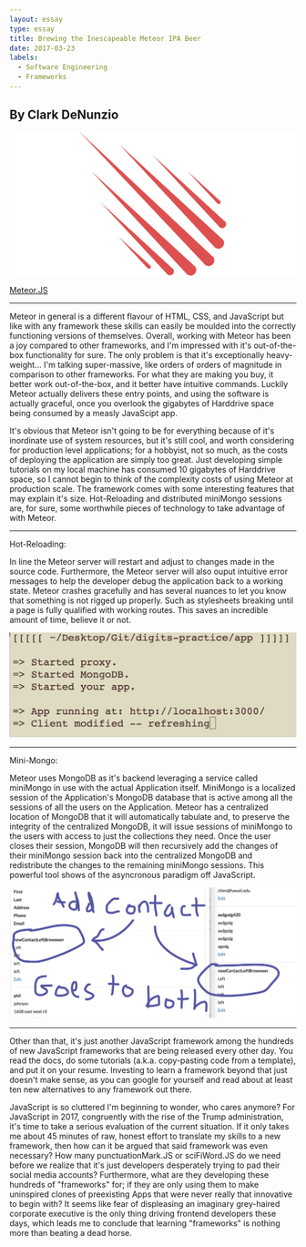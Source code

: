 ```yaml
---
layout: essay
type: essay
title: Brewing the Inescapeable Meteor IPA Beer
date: 2017-03-23
labels:
  - Software Engineering
  - Frameworks
---
```

## By Clark DeNunzio

<img class="ui centered medium image" src="../images/meteor-logo.png">

[Meteor.JS](meteor.com)

<hr>

Meteor in general is a different flavour of HTML, CSS, and JavaScript but like with any framework these skills can easily be moulded into the correctly functioning versions of themselves. Overall, working with Meteor has been a joy compared to other frameworks, and I'm impressed with it's out-of-the-box functionality for sure. The only problem is that it's exceptionally heavy-weight... I'm talking super-massive, like orders of orders of magnitude in comparison to other frameworks. For what they are making you buy, it better work out-of-the-box, and it better have intuitive commands. Luckily Meteor actually delivers these entry points, and using the software is actually graceful, once you overlook the gigabytes of Harddrive space being consumed by a measly JavaScipt app.

It's obvious that Meteor isn't going to be for everything because of it's inordinate use of system resources, but it's still cool, and worth considering for production level applications; for a hobbyist, not so much, as the costs of deploying the application are simply too great. Just developing simple tutorials on my local machine has consumed 10 gigabytes of Harddrive space, so I cannot begin to think of the complexity costs of using Meteor at production scale. The framework comes with some interesting features that may explain it's size. Hot-Reloading and distributed miniMongo sessions are, for sure, some worthwhile pieces of technology to take advantage of with Meteor. 

<hr>

Hot-Reloading: 

  In line the Meteor server will restart and adjust to changes made in the source code. Furthermore, the Meteor server will also ouput intuitive error messages to help the developer debug the application back to a working state. Meteor crashes gracefully and has several nuances to let you know that something is not rigged up properly. Such as stylesheets breaking until a page is fully qualified with working routes. This saves an incredible amount of time, believe it or not.

<img class="ui centered medium image" src="../images/hotReload.png">

<hr>

Mini-Mongo: 

  Meteor uses MongoDB as it's backend leveraging a service called miniMongo in use with the actual Application itself. MiniMongo is a localized session of the Application's MongoDB database that is active among all the sessions of all the users on the Application. Meteor has a centralized location of MongoDB that it will automatically tabulate and, to preserve the integrity of the centralized MongoDB, it will issue sessions of miniMongo to the users with access to just the collections they need. Once the user closes their session, MongoDB will then recursively add the changes of their miniMongo session back into the centralized MongoDB and redistribute the changes to the remaining miniMongo sessions. This powerful tool shows of the asyncronous paradigm off JavaScript.

<img class="ui centered medium image" src="../images/minMongo.png">

<hr>

Other than that, it's just another JavaScript framework among the hundreds of new JavaScript frameworks that are being released every other day. You read the docs, do some tutorials (a.k.a. copy-pasting code from a template), and put it on your resume. Investing to learn a framework beyond that just doesn't make sense, as you can google for yourself and read about at least ten new alternatives to any framework out there.


JavaScript is so cluttered I'm beginning to wonder, who cares anymore? For JavaScript in 2017, congruently with the rise of the Trump administration, it's time to take a serious evaluation of the current situation. If it only takes me about 45 minutes of raw, honest effort to translate my skills to a new framework, then how can it be argued that said framework was even necessary? How many punctuationMark.JS or sciFiWord.JS do we need before we realize that it's just developers desperately trying to pad their social media accounts? Furthermore, what are they developing these hundreds of "frameworks" for; if they are only using them to make uninspired clones of preexisting Apps that were never really that innovative to begin with? It seems like fear of displeasing an imaginary grey-haired corporate executive is the only thing driving frontend developers these days, which leads me to conclude that learning "frameworks" is nothing more than beating a dead horse. 
